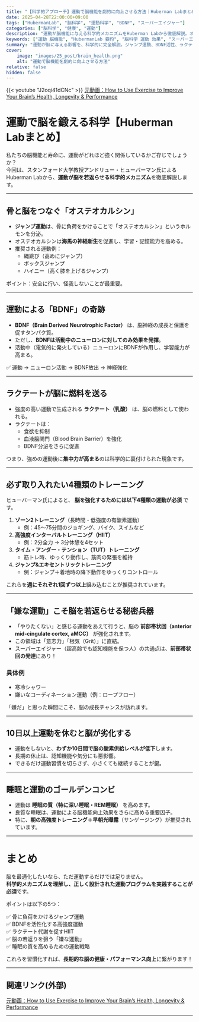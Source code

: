 ```yaml
---
title: "【科学的アプローチ】運動で脳機能を劇的に向上させる方法｜Huberman Labまとめ"
date: 2025-04-28T22:00:00+09:00
tags: ["HubermanLab", "脳科学", "運動科学", "BDNF", "スーパーエイジャー"]
categories: ["脳科学", "健康", "運動"]
description: "運動が脳機能に与える科学的メカニズムをHuberman Labから徹底解説。オステオカルシン、BDNF、ラクテート、ゾーン2トレーニング、スーパーエイジャーになる方法まで、最新脳科学に基づき実践的にまとめました。"
keywords: ["運動 脳機能", "HubermanLab 要約", "脳科学 運動 効果", "スーパーエイジャー", "Zone2トレーニング", "BDNF", "ラクテート", "オステオカルシン", "前部帯状回"]
summary: "運動が脳に与える影響を、科学的に完全解説。ジャンプ運動、BDNF活性、ラクテート代謝、ゾーン2トレーニング、意志力を鍛える秘密まで網羅します。Huberman Labの知見から実践できる行動計画も紹介。"
cover:
    image: "images/25_post/brain_health.png"
    alt: "運動で脳機能を劇的に向上させる方法"
relative: false
hidden: false
---
```


{{< youtube "J2oqi41dCNc" >}}
[元動画：How to Use Exercise to Improve Your Brain’s Health, Longevity & Performance](https://www.youtube.com/watch?v=J2oqi41dCNc)

# 運動で脳を鍛える科学【Huberman Labまとめ】

私たちの脳機能と寿命に、運動がどれほど強く関係しているかご存じでしょうか？  
今回は、スタンフォード大学教授アンドリュー・ヒューバーマン氏によるHuberman Labから、**運動が脳を若返らせる科学的メカニズム**を徹底解説します。

---

## 骨と脳をつなぐ「オステオカルシン」

- **ジャンプ運動**は、骨に負荷をかけることで「オステオカルシン」というホルモンを分泌。
- オステオカルシンは**海馬の神経新生**を促進し、学習・記憶能力を高める。
- 推奨される運動例：
  - 縄跳び（高めにジャンプ）
  - ボックスジャンプ
  - ハイニー（高く膝を上げるジャンプ）

ポイント：安全に行い、怪我しないことが最重要。

---

## 運動による「BDNF」の奇跡

-  **BDNF（Brain Derived Neurotrophic Factor）** は、脳神経の成長と保護を促すタンパク質。
- ただし、**BDNFは活動中のニューロンに対してのみ効果を発揮**。
- 活動中（電気的に発火している）ニューロンにBDNFが作用し、学習能力が高まる。

✅ 運動 → ニューロン活動 → BDNF放出 → 神経強化

---

## ラクテートが脳に燃料を送る

- 強度の高い運動で生成される **ラクテート（乳酸）** は、脳の燃料として使われる。
- ラクテートは：
  - 食欲を抑制
  - 血液脳関門（Blood Brain Barrier）を強化
  - BDNF分泌をさらに促進

つまり、強めの運動後に**集中力が高まる**のは科学的に裏付けられた現象です。

---

## 必ず取り入れたい4種類のトレーニング

ヒューバーマン氏によると、 **脳を強化するためには以下4種類の運動が必須** です。

1. **ゾーン2トレーニング**（長時間・低強度の有酸素運動）
   - 例：45〜75分間のジョギング、バイク、スイムなど
2. **高強度インターバルトレーニング（HIIT）**
   - 例：2分全力 → 3分休憩を4セット
3. **タイム・アンダー・テンション（TUT）トレーニング**
   - 筋トレ時、ゆっくり動作し、筋肉の緊張を維持
4. **ジャンプ&エキセントリックトレーニング**
   - 例：ジャンプ＋着地時の降下動作をゆっくりコントロール

これらを**週にそれぞれ1回ずつ以上**組み込むことが推奨されています。

---

## 「嫌な運動」こそ脳を若返らせる秘密兵器

- 「やりたくない」と感じる運動をあえて行うと、脳の **前部帯状回（anterior mid-cingulate cortex, aMCC）** が強化されます。
- この領域は「意志力」「根気（Grit）」に直結。
- スーパーエイジャー（超高齢でも認知機能を保つ人）の共通点は、**前部帯状回の発達**にあり！

### 具体例
- 寒冷シャワー
- 嫌いなコーディネーション運動（例：ロープフロー）

「嫌だ」と思った瞬間にこそ、脳の成長チャンスが訪れます。

---

## 10日以上運動を休むと脳が劣化する

- 運動をしないと、**わずか10日間で脳の酸素供給レベルが低下**します。
- 長期の休止は、認知機能や気分にも悪影響。
- できるだけ運動習慣を切らさず、小さくても継続することが鍵。

---

## 睡眠と運動のゴールデンコンビ

- 運動は **睡眠の質（特に深い睡眠・REM睡眠）** を高めます。
- 良質な睡眠は、運動による脳機能向上効果をさらに高める重要因子。
- 特に、**朝の高強度トレーニング**＋**早朝光曝露**（サンゲージング）が推奨されています。

---

# まとめ

脳を最適化したいなら、ただ運動するだけでは足りません。  
**科学的メカニズムを理解し、正しく設計された運動プログラムを実践することが必須**です。

ポイントは以下の5つ：

✅ 骨に負荷をかけるジャンプ運動  
✅ BDNFを活性化する高強度運動  
✅ ラクテート代謝を促すHIIT  
✅ 脳の若返りを狙う「嫌な運動」  
✅ 睡眠の質を高めるための運動戦略

これらを習慣化すれば、**長期的な脳の健康・パフォーマンス向上**に繋がります！

---

## 関連リンク(外部)
[元動画：How to Use Exercise to Improve Your Brain’s Health, Longevity & Performance](https://www.youtube.com/watch?v=J2oqi41dCNc)

---
